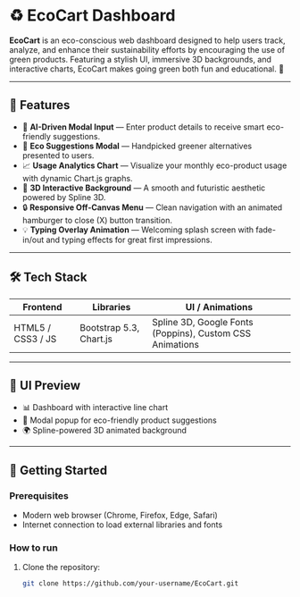 # ♻️ EcoCart Dashboard

**EcoCart** is an eco-conscious web dashboard designed to help users track, analyze, and enhance their sustainability efforts by encouraging the use of green products. Featuring a stylish UI, immersive 3D backgrounds, and interactive charts, EcoCart makes going green both fun and educational. 🌿

---

## 🌟 Features

- 🧠 **AI-Driven Modal Input** — Enter product details to receive smart eco-friendly suggestions.  
- 🌱 **Eco Suggestions Modal** — Handpicked greener alternatives presented to users.  
- 📈 **Usage Analytics Chart** — Visualize your monthly eco-product usage with dynamic Chart.js graphs.  
- 🧼 **3D Interactive Background** — A smooth and futuristic aesthetic powered by Spline 3D.  
- 🔒 **Responsive Off-Canvas Menu** — Clean navigation with an animated hamburger to close (X) button transition.  
- 💡 **Typing Overlay Animation** — Welcoming splash screen with fade-in/out and typing effects for great first impressions.

---

## 🛠️ Tech Stack

| Frontend          | Libraries             | UI / Animations                      |
|-------------------|----------------------|------------------------------------|
| HTML5 / CSS3 / JS | Bootstrap 5.3, Chart.js | Spline 3D, Google Fonts (Poppins), Custom CSS Animations |

---

## 📸 UI Preview

- 📊 Dashboard with interactive line chart  
- 🧴 Modal popup for eco-friendly product suggestions  
- 🌍 Spline-powered 3D animated background  

---

## 📂 Getting Started

### Prerequisites

- Modern web browser (Chrome, Firefox, Edge, Safari)
- Internet connection to load external libraries and fonts

### How to run

1. Clone the repository:  
   ```bash
   git clone https://github.com/your-username/EcoCart.git
